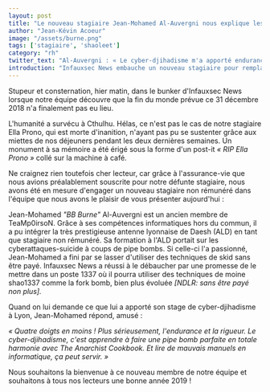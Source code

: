 ```yaml
---
layout: post
title: "Le nouveau stagiaire Jean-Mohamed Al-Auvergni nous explique les bienfaits de son stage de cyber-djihadisme à Lyon"
author: "Jean-Kévin Acoeur"
image: "/assets/burne.png"
tags: ['stagiaire', 'shaoleet']
category: "rh"
twitter_text: "Al-Auvergni : « Le cyber-djihadisme m'a apporté endurance et rigueur »"
introduction: "Infauxsec News embauche un nouveau stagiaire pour remplacer la regrettée Ella Prono"
---
```


Stupeur et consternation, hier matin, dans le bunker d'Infauxsec News lorsque
notre équipe découvre que la fin du monde prévue ce 31 décembre 2018 n'a
finalement pas eu lieu.

L'humanité a survécu à Cthulhu. Hélas, ce n'est pas le cas de notre stagiaire
Ella Prono, qui est morte d'inanition, n'ayant pas pu se sustenter grâce aux
miettes de nos déjeuners pendant les deux dernières semaines. Un monument à sa
mémoire a été érigé sous la forme d'un post-it *« RIP Ella Prono »* collé sur la
machine à café.

Ne craignez rien toutefois cher lecteur, car grâce à l'assurance-vie que nous
avions préalablement souscrite pour notre défunte stagiaire, nous avons été en
mesure d'engager un nouveau stagiaire non rémunéré dans l'équipe que nous avons
le plaisir de vous présenter aujourd'hui :

Jean-Mohamed *"BB Burne"* Al-Auvergni est un ancien membre de TeaMp0irsoN. Grâce
à ses compétences informatiques hors du commun, il a pu intégrer la très
prestigieuse antenne lyonnaise de Daesh (ALD) en tant que stagiaire non
rémunéré. Sa formation à l'ALD portait sur les cyberattaques-suicide à coups de
pipe bombs. Si celle-ci l'a passionné, Jean-Mohamed a fini par se lasser
d'utiliser des techniques de skid sans être payé. Infauxsec News a réussi à le
débaucher par une promesse de le mettre dans un poste 1337 où il pourra utiliser
des techniques de moine shao1337 comme la fork bomb, bien plus évoluée *[NDLR:
sans être payé non plus].*

Quand on lui demande ce que lui a apporté son stage de cyber-djihadisme à Lyon,
Jean-Mohamed répond, amusé :

*« Quatre doigts en moins ! Plus sérieusement, l'endurance et la rigueur. Le
cyber-djihadisme, c'est apprendre à faire une pipe bomb parfaite en totale
harmonie avec The Anarchist Cookbook. Et lire de mauvais manuels en
informatique, ça peut servir. »*

Nous souhaitons la bienvenue à ce nouveau membre de notre équipe et souhaitons à
tous nos lecteurs une bonne année 2019 !
